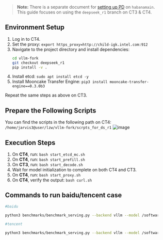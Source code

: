 > **Note:** There is a separate document for [setting up PD](https://github.com/HabanaAI/vllm-fork/blob/habana_main/pd_xpyd/readme.md) on `habanamain`. This guide focuses on using the `deepseek_r1` branch on CT3 & CT4.  

## Environment Setup

1. Log in to CT4.
2. Set the proxy: `export https_proxy=http://child-igk.intel.com:912`
3. Navigate to the project directory and install dependencies:
    ```bash
    cd vllm-fork
    git checkout deepseek_r1
    pip install -v .
    ```
4. Install etcd: `sudo apt install etcd -y`
5. Install Mooncake Transfer Engine: `pip3 install mooncake-transfer-engine==0.3.0b3`

Repeat the same steps as above on CT3.

## Prepare the Following Scripts

You can find the scripts in the following path on CT4: `/home/jarvis3@user/lzw/vllm-fork/scrpts_for_ds_r1`
![image](https://github.com/user-attachments/assets/567073e6-1e3b-4635-b9af-64167cc9e768)

## Execution Steps

1. On **CT4**, run: `bash start_etcd_mc.sh`
2. On **CT4**, run: `bash start_prefill.sh`
3. On **CT3**, run: `bash start_decode.sh`
4. Wait for model initialization to complete on both CT4 and CT3.
5. On **CT4**, run: `bash start_proxy.sh`
6. On **CT4**, verify the output: `bash curl.sh`

## Commands to run baidu/tencent case

```bash
#baidu

python3 benchmarks/benchmark_serving.py --backend vllm --model /software/data/models/DeepSeek-R1-BF16-w8afp8-static-no-ste-G2/ --dataset-name sonnet --request-rate inf --port 8868 --sonnet-input-len 2000 --sonnet-output-len 1000 --sonnet-prefix-len 100 --trust-remote-code --max-concurrency 256 --num-prompts 256 --ignore-eos --burstiness 1000 --dataset-path benchmarks/sonnet.txt

#tencent

python3 benchmarks/benchmark_serving.py --backend vllm --model /software/data/models/DeepSeek-R1-BF16-w8afp8-static-no-ste-G2/ --dataset-name sonnet --request-rate inf --port 8868 --sonnet-input-len 13000 --sonnet-output-len 1000 --sonnet-prefix-len 100 --trust-remote-code --max-concurrency 256 --num-prompts 256 --ignore-eos --burstiness 1000 --dataset-path benchmarks/sonnet.txt  
```